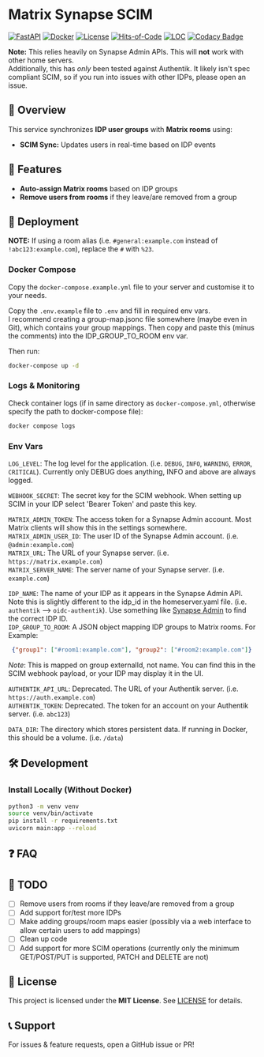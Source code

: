 # Matrix Synapse SCIM

[![FastAPI](https://img.shields.io/badge/Framework-FastAPI-green)](https://fastapi.tiangolo.com/)
[![Docker](https://img.shields.io/badge/Docker-Supported-blue)](https://www.docker.com/)
[![License](https://img.shields.io/badge/license-MIT-brightgreen)](LICENSE)
[![Hits-of-Code](https://hitsofcode.com/github/keja-co/synapse-scim?branch=main)](https://hitsofcode.com/github/keja-co/synapse-scim/view?branch=main)
[![LOC](https://tokei.rs/b1/github/keja-co/synapse-scim)](https://github.com/keja-co/synapse-scim)
[![Codacy Badge](https://app.codacy.com/project/badge/Grade/ca0469df52fc4a3ab9ba4705c38f3260)](https://app.codacy.com/gh/keja-co/synapse-scim/dashboard?utm_source=gh&utm_medium=referral&utm_content=&utm_campaign=Badge_grade)

**Note:** This relies heavily on Synapse Admin APIs. This will **not** work with other home servers.
<br>
Additionally, this has _only_ been tested against Authentik. It likely isn't spec compliant SCIM, so if you run into
issues with other IDPs, please open an issue.

## 🚀 Overview

This service synchronizes **IDP user groups** with **Matrix rooms** using:

- **SCIM Sync:** Updates users in real-time based on IDP events

## 📌 Features

- **Auto-assign Matrix rooms** based on IDP groups
- **Remove users from rooms** if they leave/are removed from a group

## 🚀 Deployment

**NOTE:** If using a room alias (i.e. `#general:example.com` instead of `!abc123:example.com`), replace the `#` with
`%23`.

### Docker Compose

Copy the `docker-compose.example.yml` file to your server and customise it to your needs.

Copy the `.env.example` file to `.env` and fill in required env vars.
<br>
I recommend creating a group-map.jsonc file somewhere (maybe even in Git), which contains your group mappings. Then copy
and paste this (minus the comments) into the IDP_GROUP_TO_ROOM env var.

Then run:

```sh
docker-compose up -d
```

### Logs & Monitoring

Check container logs (if in same directory as `docker-compose.yml`, otherwise specify the path to docker-compose file):

```sh
docker compose logs
```

### Env Vars

`LOG_LEVEL`: The log level for the application. (i.e. `DEBUG`, `INFO`, `WARNING`, `ERROR`, `CRITICAL`). Currently only DEBUG does anything, INFO and above are always logged.

`WEBHOOK_SECRET`: The secret key for the SCIM webhook. When setting up SCIM in your IDP select 'Bearer Token' and paste
this key.

`MATRIX_ADMIN_TOKEN`: The access token for a Synapse Admin account. Most Matrix clients will show this in the settings
somewhere.
<br>
`MATRIX_ADMIN_USER_ID`: The user ID of the Synapse Admin account. (i.e. `@admin:example.com`)
<br>
`MATRIX_URL`: The URL of your Synapse server. (i.e. `https://matrix.example.com`)
<br>
`MATRIX_SERVER_NAME`: The server name of your Synapse server. (i.e. `example.com`)

`IDP_NAME`: The name of your IDP as it appears in the Synapse Admin API. Note this is slightly different to the idp_id in the homeserver.yaml file. (i.e. `authentik` --> `oidc-authentik`). Use something like [Synapse Admin](https://admin.etke.cc/) to find the correct IDP ID.
<br>
`IDP_GROUP_TO_ROOM`: A JSON object mapping IDP groups to Matrix rooms. For Example: 
```json
 {"group1": ["#room1:example.com"], "group2": ["#room2:example.com"]}
```
_Note_: This is mapped on group externalId, not name. You can find this in the SCIM webhook payload, or your IDP may display it in the UI.

`AUTHENTIK_API_URL`: Deprecated. The URL of your Authentik server. (i.e. `https://auth.example.com`)
<br>
`AUTHENTIK_TOKEN`: Deprecated. The token for an account on your Authentik server. (i.e. `abc123`)

`DATA_DIR`: The directory which stores persistent data. If running in Docker, this should be a volume. (i.e. `/data`)

## 🛠️ Development

### Install Locally (Without Docker)

```sh
python3 -m venv venv
source venv/bin/activate
pip install -r requirements.txt
uvicorn main:app --reload
```

## ❓ FAQ

## 📝 TODO
- [ ] Remove users from rooms if they leave/are removed from a group
- [ ] Add support for/test more IDPs
- [ ] Make adding groups/room maps easier (possibly via a web interface to allow certain users to add mappings)
- [ ] Clean up code
- [ ] Add support for more SCIM operations (currently only the minimum GET/POST/PUT is supported, PATCH and DELETE are not)

## 📜 License

This project is licensed under the **MIT License**. See [LICENSE](LICENSE) for details.

## 📞 Support

For issues & feature requests, open a GitHub issue or PR!
